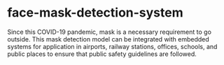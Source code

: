 # face-mask-detection-system
 Since this COVID-19 pandemic, mask is a necessary requirement to go outside. This mask detection model can be integrated with  embedded systems for application in airports, railway stations, offices, schools, and public places to ensure that public safety guidelines are followed.
